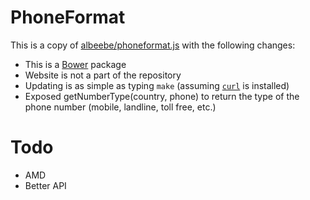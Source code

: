 # PhoneFormat

This is a copy of [albeebe/phoneformat.js](https://github.com/albeebe/phoneformat.js) with the following changes:

  * This is a [Bower](http://bower.io) package
  * Website is not a part of the repository
  * Updating is as simple as typing `make` (assuming [`curl`](http://curl.haxx.se/) is installed)
  * Exposed getNumberType(country, phone) to return the type of the phone number (mobile, landline, toll free, etc.)

# Todo

  * AMD
  * Better API